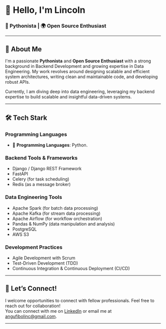 # 👋 Hello, I'm Lincoln  
###  🐍 Pythonista | 🌍 Open Source Enthusiast

---

## 🚀 About Me
I'm a passionate **Pythonista**  and **Open Source Enthusiast** with a strong background in Backend Development and growing expertise in Data Engineering. My work revolves around designing scalable and efficient system architectures, writing clean and maintainable code, and developing robust APIs.

Currently, I am diving deep into data engineering, leveraging my backend expertise to build scalable and insightful data-driven systems.

---
## 🛠️ **Tech Stark**

### **Programming Languages**
- 🐍 **Programming Languages**: Python.

### **Backend Tools & Frameworks**
- Django / Django REST Framework
- FastAPI
- Celery (for task scheduling)
- Redis (as a message broker)

### **Data Engineering Tools** 
- Apache Spark (for batch data processing)
- Apache Kafka (for stream data processing)
- Apache Airflow (for workflow orchestration)
- Pandas & NumPy (data manipulation and analysis)
- PostgreSQL
- AWS S3

### **Development Practices**
- Agile Development with Scrum
- Test-Driven Development (TDD)
- Continuous Integration & Continuous Deployment (CI/CD)
---

## 🤝 Let’s Connect!
I welcome opportunities to connect with fellow professionals. Feel free to reach out for collaboration!  
You can connect with me on [LinkedIn](https://linkedin.com/in/linc-/) or email me at angufibolinc@gmail.com.

---

